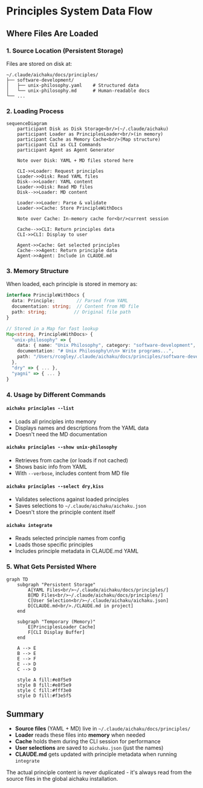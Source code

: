 # Principles System Data Flow

## Where Files Are Loaded

### 1. Source Location (Persistent Storage)

Files are stored on disk at:

```
~/.claude/aichaku/docs/principles/
├── software-development/
│   ├── unix-philosophy.yaml    # Structured data
│   └── unix-philosophy.md      # Human-readable docs
└── ...
```

### 2. Loading Process

```mermaid
sequenceDiagram
    participant Disk as Disk Storage<br/>(~/.claude/aichaku)
    participant Loader as PrinciplesLoader<br/>(in memory)
    participant Cache as Memory Cache<br/>(Map structure)
    participant CLI as CLI Commands
    participant Agent as Agent Generator
    
    Note over Disk: YAML + MD files stored here
    
    CLI->>Loader: Request principles
    Loader->>Disk: Read YAML files
    Disk-->>Loader: YAML content
    Loader->>Disk: Read MD files
    Disk-->>Loader: MD content
    
    Loader->>Loader: Parse & validate
    Loader->>Cache: Store PrincipleWithDocs
    
    Note over Cache: In-memory cache for<br/>current session
    
    Cache-->>CLI: Return principles data
    CLI->>CLI: Display to user
    
    Agent->>Cache: Get selected principles
    Cache-->>Agent: Return principle data
    Agent->>Agent: Include in CLAUDE.md
```

### 3. Memory Structure

When loaded, each principle is stored in memory as:

```typescript
interface PrincipleWithDocs {
  data: Principle;        // Parsed from YAML
  documentation: string;  // Content from MD file
  path: string;          // Original file path
}

// Stored in a Map for fast lookup
Map<string, PrincipleWithDocs> {
  "unix-philosophy" => {
    data: { name: "Unix Philosophy", category: "software-development", ... },
    documentation: "# Unix Philosophy\n\n> Write programs...",
    path: "/Users/rcogley/.claude/aichaku/docs/principles/software-development/unix-philosophy.yaml"
  },
  "dry" => { ... },
  "yagni" => { ... }
}
```

### 4. Usage by Different Commands

#### `aichaku principles --list`

- Loads all principles into memory
- Displays names and descriptions from the YAML data
- Doesn't need the MD documentation

#### `aichaku principles --show unix-philosophy`

- Retrieves from cache (or loads if not cached)
- Shows basic info from YAML
- With `--verbose`, includes content from MD file

#### `aichaku principles --select dry,kiss`

- Validates selections against loaded principles
- Saves selections to `~/.claude/aichaku/aichaku.json`
- Doesn't store the principle content itself

#### `aichaku integrate`

- Reads selected principle names from config
- Loads those specific principles
- Includes principle metadata in CLAUDE.md YAML

### 5. What Gets Persisted Where

```mermaid
graph TD
    subgraph "Persistent Storage"
        A[YAML Files<br/>~/.claude/aichaku/docs/principles/]
        B[MD Files<br/>~/.claude/aichaku/docs/principles/]
        C[User Selection<br/>~/.claude/aichaku/aichaku.json]
        D[CLAUDE.md<br/>./CLAUDE.md in project]
    end
    
    subgraph "Temporary (Memory)"
        E[PrinciplesLoader Cache]
        F[CLI Display Buffer]
    end
    
    A --> E
    B --> E
    E --> F
    E --> D
    C --> D
    
    style A fill:#e8f5e9
    style B fill:#e8f5e9
    style C fill:#fff3e0
    style D fill:#f3e5f5
```

## Summary

- **Source files** (YAML + MD) live in `~/.claude/aichaku/docs/principles/`
- **Loader** reads these files into **memory** when needed
- **Cache** holds them during the CLI session for performance
- **User selections** are saved to `aichaku.json` (just the names)
- **CLAUDE.md** gets updated with principle metadata when running `integrate`

The actual principle content is never duplicated - it's always read from the source files in the global aichaku
installation.
